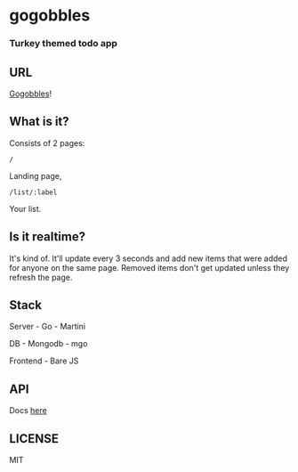 # gogobbles
### Turkey themed todo app

## URL

[Gogobbles](http://gogobbles.com/api)!

## What is it?

Consists of 2 pages:

    /

Landing page,

    /list/:label

Your list.

## Is it realtime?

It's kind of. It'll update every 3 seconds and add new items that were added for
anyone on the same page. Removed items don't get updated unless they refresh the
page.

## Stack

Server - Go - Martini

DB - Mongodb - mgo

Frontend - Bare JS

## API

Docs [here](http://gogobbles.com/api)

## LICENSE

MIT
